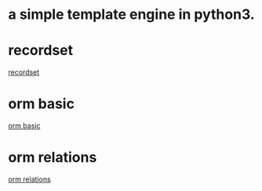 
# a simple template engine in python3.


# recordset
[recordset](./docs/recordset.md)

# orm basic
[orm basic](./docs/orm_basic.md)

# orm relations
[orm relations](./docs/orm_relations.md)
